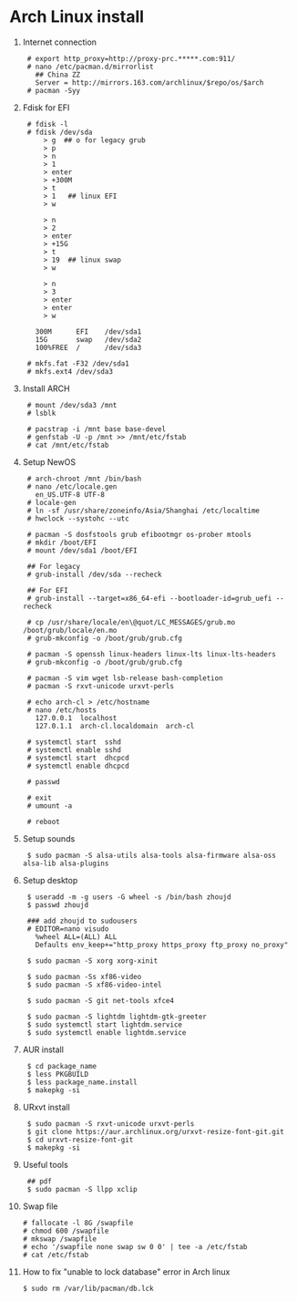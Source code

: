 Arch Linux install
==================

1. Internet connection

        # export http_proxy=http://proxy-prc.*****.com:911/
        # nano /etc/pacman.d/mirrorlist
          ## China ZZ
          Server = http://mirrors.163.com/archlinux/$repo/os/$arch
        # pacman -Syy

2. Fdisk for EFI

        # fdisk -l
        # fdisk /dev/sda
            > g  ## o for legacy grub
            > p
            > n
            > 1
            > enter
            > +300M
            > t
            > 1   ## linux EFI
            > w
            
            > n
            > 2
            > enter
            > +15G
            > t 
            > 19  ## linux swap
            > w
            
            > n
            > 3
            > enter
            > enter
            > w

          300M      EFI    /dev/sda1
          15G       swap   /dev/sda2
          100%FREE  /      /dev/sda3

        # mkfs.fat -F32 /dev/sda1
        # mkfs.ext4 /dev/sda3

3. Install ARCH

        # mount /dev/sda3 /mnt
        # lsblk

        # pacstrap -i /mnt base base-devel
        # genfstab -U -p /mnt >> /mnt/etc/fstab
        # cat /mnt/etc/fstab

4. Setup NewOS

        # arch-chroot /mnt /bin/bash
        # nano /etc/locale.gen
          en_US.UTF-8 UTF-8
        # locale-gen
        # ln -sf /usr/share/zoneinfo/Asia/Shanghai /etc/localtime
        # hwclock --systohc --utc

        # pacman -S dosfstools grub efibootmgr os-prober mtools
        # mkdir /boot/EFI
        # mount /dev/sda1 /boot/EFI
        
        ## For legacy
        # grub-install /dev/sda --recheck
        
        ## For EFI
        # grub-install --target=x86_64-efi --bootloader-id=grub_uefi --recheck
        
        # cp /usr/share/locale/en\@quot/LC_MESSAGES/grub.mo /boot/grub/locale/en.mo
        # grub-mkconfig -o /boot/grub/grub.cfg

        # pacman -S openssh linux-headers linux-lts linux-lts-headers
        # grub-mkconfig -o /boot/grub/grub.cfg

        # pacman -S vim wget lsb-release bash-completion
        # pacman -S rxvt-unicode urxvt-perls

        # echo arch-cl > /etc/hostname
        # nano /etc/hosts
          127.0.0.1  localhost
          127.0.1.1  arch-cl.localdomain  arch-cl

        # systemctl start  sshd
        # systemctl enable sshd
        # systemctl start  dhcpcd
        # systemctl enable dhcpcd

        # passwd

        # exit
        # umount -a

        # reboot

5. Setup sounds

        $ sudo pacman -S alsa-utils alsa-tools alsa-firmware alsa-oss alsa-lib alsa-plugins

6. Setup desktop

        $ useradd -m -g users -G wheel -s /bin/bash zhoujd
        $ passwd zhoujd

        ### add zhoujd to sudousers
        # EDITOR=nano visudo
          %wheel ALL=(ALL) ALL
          Defaults env_keep+="http_proxy https_proxy ftp_proxy no_proxy"

        $ sudo pacman -S xorg xorg-xinit
        
        $ sudo pacman -Ss xf86-video
        $ sudo pacman -S xf86-video-intel

        $ sudo pacman -S git net-tools xfce4

        $ sudo pacman -S lightdm lightdm-gtk-greeter
        $ sudo systemctl start lightdm.service
        $ sudo systemctl enable lightdm.service

7. AUR install

        $ cd package_name
        $ less PKGBUILD
        $ less package_name.install
        $ makepkg -si

8. URxvt install

        $ sudo pacman -S rxvt-unicode urxvt-perls
        $ git clone https://aur.archlinux.org/urxvt-resize-font-git.git
        $ cd urxvt-resize-font-git
        $ makepkg -si

9. Useful tools

        ## pdf
        $ sudo pacman -S llpp xclip

10. Swap file

        # fallocate -l 8G /swapfile
        # chmod 600 /swapfile
        # mkswap /swapfile
        # echo '/swapfile none swap sw 0 0' | tee -a /etc/fstab
        # cat /etc/fstab

11. How to fix "unable to lock database" error in Arch linux

        $ sudo rm /var/lib/pacman/db.lck
